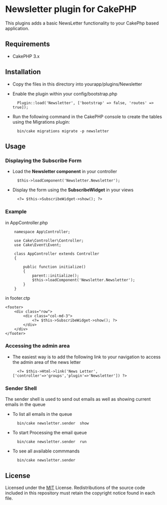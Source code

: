# Newsletter plugin for CakePHP

This plugins adds a basic NewsLetter functionality to your CakePhp based application.

## Requirements

* CakePHP 3.x

## Installation

* Copy the files in this directory into yourapp/plugins/Newsletter

* Enable the plugin within your config/bootstrap.php 

        Plugin::load('Newsletter', ['bootstrap' => false, 'routes' => true]);
        
* Run the following command in the CakePHP console to create the tables using the Migrations plugin:

        bin/cake migrations migrate -p newsletter
        


## Usage

### Displaying the Subscribe Form
* Load the **Newsletter component** in your controller
        
        $this->loadComponent('Newsletter.Newsletter');

* Display the form using the **SubscribeWidget** in your views

        <?= $this->SubscribeWidget->show(); ?>

### Example
in AppController.php

        namespace App\Controller;
        
        use Cake\Controller\Controller;
        use Cake\Event\Event;
        
        class AppController extends Controller
        {
        
            public function initialize()
            {
                parent::initialize();
                $this->loadComponent('Newsletter.Newsletter');
            }
        }

in footer.ctp

    <footer>
        <div class="row">
            <div class="col-md-3">
                <?= $this->SubscribeWidget->show(); ?>
            </div>
        </div>
    </footer>


### Accessing the admin area
* The easiest way is to add the following link to your navigation to access the admin area of the news letter

        <?= $this->Html->link('News Letter', ['controller'=>'groups','plugin'=>'Newsletter']) ?>

### Sender Shell
 The sender shell is used to send out emails as well as showing current emails in the queue
 
* To list all emails in the queue

        bin/cake newsletter.sender  show
         
* To start Processing the email queue

        bin/cake newsletter.sender  run

* To see all available commmands 
        
        bin/cake newsletter.sender

## License
Licensed under the [MIT](http://www.opensource.org/licenses/mit-license.php) License. Redistributions of the source code included in this repository must retain the copyright notice found in each file.